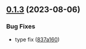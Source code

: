 ## [0.1.3](https://github.com/clalexander/clientele/compare/v0.1.2...v0.1.3) (2023-08-06)


### Bug Fixes

* type fix ([837a160](https://github.com/clalexander/clientele/commit/837a1604cb6d6d73654650cb1ecc1c1a8a97c294))
